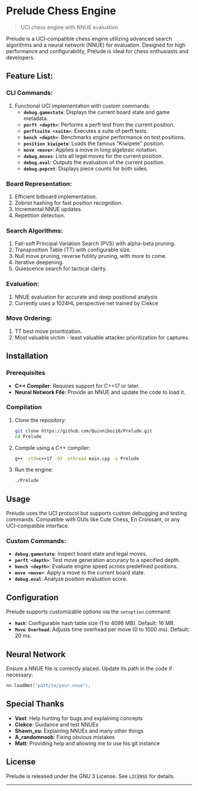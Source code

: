 # Prelude Chess Engine

> UCI chess engine with NNUE evaluation

Prelude is a UCI-compatible chess engine utilizing advanced search algorithms and a neural network (NNUE) for evaluation. Designed for high performance and configurability, Prelude is ideal for chess enthusiasts and developers.

## Feature List:

### CLI Commands:

1. Functional UCI implementation with custom commands:
   - **`debug.gamestate`**: Displays the current board state and game metadata.
   - **`perft <depth>`**: Performs a perft test from the current position.
   - **`perftsuite <suite>`**: Executes a suite of perft tests.
   - **`bench <depth>`**: Benchmarks engine performance on test positions.
   - **`position kiwipete`**: Loads the famous "Kiwipete" position.
   - **`move <move>`**: Applies a move in long algebraic notation.
   - **`debug.moves`**: Lists all legal moves for the current position.
   - **`debug.eval`**: Outputs the evaluation of the current position.
   - **`debug.popcnt`**: Displays piece counts for both sides.

### Board Representation:

1. Efficient bitboard implementation.
2. Zobrist hashing for fast position recognition.
3. Incremental NNUE updates.
4. Repetition detection.

### Search Algorithms:

1. Fail-soft Principal Variation Search (PVS) with alpha-beta pruning.
2. Transposition Table (TT) with configurable size.
3. Null move pruning, reverse futility pruning, with more to come.
4. Iterative deepening.
5. Quiescence search for tactical clarity.

### Evaluation:

1. NNUE evaluation for accurate and deep positional analysis
2. Currently uses a 1024HL perspective net trained by Ciekce

### Move Ordering:

1. TT best move prioritization.
2. Most valuable victim - least valuable attacker prioritization for captures.

## Installation

### Prerequisites

- **C++ Compiler**: Requires support for C++17 or later.
- **Neural Network File**: Provide an NNUE and update the code to load it.

### Compilation

1. Clone the repository:

   ```bash
   git clone https://github.com/Quinniboi10/Prelude.git
   cd Prelude
   ```

2. Compile using a C++ compiler:

   ```bash
   g++ -std=c++17 -O3 -pthread main.cpp -o Prelude
   ```

3. Run the engine:

   ```bash
   ./Prelude
   ```

## Usage

Prelude uses the UCI protocol but supports custom debugging and testing commands. Compatible with GUIs like Cute Chess, En Croissant, or any UCI-compatible interface.

### Custom Commands:

- **`debug.gamestate`**: Inspect board state and legal moves.
- **`perft <depth>`**: Test move generation accuracy to a specified depth.
- **`bench <depth>`**: Evaluate engine speed across predefined positions.
- **`move <move>`**: Apply a move to the current board state.
- **`debug.eval`**: Analyze position evaluation score.

## Configuration

Prelude supports customizable options via the `setoption` command:

- **`Hash`**: Configurable hash table size (1 to 4096 MB). Default: 16 MB.
- **`Move Overhead`**: Adjusts time overhead per move (0 to 1000 ms). Default: 20 ms.

## Neural Network

Ensure a NNUE file is correctly placed. Update its path in the code if necessary:

```cpp
nn.loadNet("path/to/your.nnue");
```

## Special Thanks

- **Vast**: Help hunting for bugs and explaining concepts
- **Ciekce**: Guidance and test NNUEs
- **Shawn\_xu**: Explaining NNUEs and many other things
- **A\_randomnoob**: Fixing obvious mistakes
- **Matt**: Providing help and allowing me to use his git instance

## License

Prelude is released under the GNU 3 License. See `LICENSE` for details.

---
